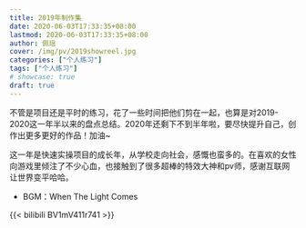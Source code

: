 ```yaml
---
title: 2019年制作集
date: 2020-06-03T17:33:35+08:00
lastmod: 2020-06-03T17:33:35+08:00
author: 佩瑶
cover: /img/pv/2019showreel.jpg
categories: ["个人练习"]
tags: ["个人练习"]
# showcase: true
draft: true
---
```


不管是项目还是平时的练习，花了一些时间把他们剪在一起，也算是对2019-2020这一年半以来的盘点总结。2020年还剩下不到半年啦，要尽快提升自己，创作出更多更好的作品！加油~

<!--more-->

这一年是快速实操项目的成长年，从学校走向社会，感慨也蛮多的。在喜欢的女性向游戏里倾注了不少心血，也接触到了很多超棒的特效大神和pv师，感谢互联网让世界变平哈哈。
- BGM：When The Light Comes

{{< bilibili BV1mV411r741 >}}

